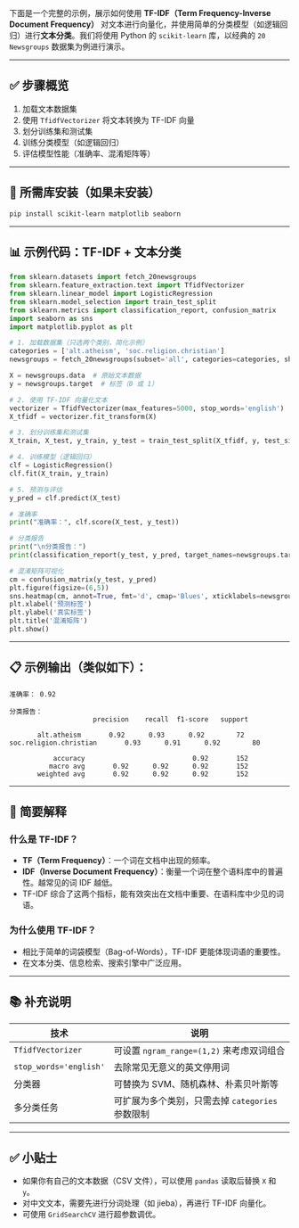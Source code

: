 下面是一个完整的示例，展示如何使用 **TF-IDF（Term Frequency-Inverse Document Frequency）** 对文本进行向量化，并使用简单的分类模型（如逻辑回归）进行**文本分类**。我们将使用 Python 的 `scikit-learn` 库，以经典的 `20 Newsgroups` 数据集为例进行演示。

---

## ✅ 步骤概览

1. 加载文本数据集
2. 使用 `TfidfVectorizer` 将文本转换为 TF-IDF 向量
3. 划分训练集和测试集
4. 训练分类模型（如逻辑回归）
5. 评估模型性能（准确率、混淆矩阵等）

---

## 🧰 所需库安装（如果未安装）

```bash
pip install scikit-learn matplotlib seaborn
```

---

## 📊 示例代码：TF-IDF + 文本分类

```python
from sklearn.datasets import fetch_20newsgroups
from sklearn.feature_extraction.text import TfidfVectorizer
from sklearn.linear_model import LogisticRegression
from sklearn.model_selection import train_test_split
from sklearn.metrics import classification_report, confusion_matrix
import seaborn as sns
import matplotlib.pyplot as plt

# 1. 加载数据集（只选两个类别，简化示例）
categories = ['alt.atheism', 'soc.religion.christian']
newsgroups = fetch_20newsgroups(subset='all', categories=categories, shuffle=True, random_state=42)

X = newsgroups.data  # 原始文本数据
y = newsgroups.target  # 标签（0 或 1）

# 2. 使用 TF-IDF 向量化文本
vectorizer = TfidfVectorizer(max_features=5000, stop_words='english')
X_tfidf = vectorizer.fit_transform(X)

# 3. 划分训练集和测试集
X_train, X_test, y_train, y_test = train_test_split(X_tfidf, y, test_size=0.2, random_state=42)

# 4. 训练模型（逻辑回归）
clf = LogisticRegression()
clf.fit(X_train, y_train)

# 5. 预测与评估
y_pred = clf.predict(X_test)

# 准确率
print("准确率：", clf.score(X_test, y_test))

# 分类报告
print("\n分类报告：")
print(classification_report(y_test, y_pred, target_names=newsgroups.target_names))

# 混淆矩阵可视化
cm = confusion_matrix(y_test, y_pred)
plt.figure(figsize=(6,5))
sns.heatmap(cm, annot=True, fmt='d', cmap='Blues', xticklabels=newsgroups.target_names, yticklabels=newsgroups.target_names)
plt.xlabel('预测标签')
plt.ylabel('真实标签')
plt.title('混淆矩阵')
plt.show()
```

---

## 📋 示例输出（类似如下）：

```
准确率： 0.92

分类报告：
                     precision    recall  f1-score   support

       alt.atheism       0.92      0.93      0.92        72
soc.religion.christian       0.93      0.91      0.92        80

           accuracy                           0.92       152
          macro avg       0.92      0.92      0.92       152
       weighted avg       0.92      0.92      0.92       152
```

---

## 🧠 简要解释

### 什么是 TF-IDF？
- **TF（Term Frequency）**：一个词在文档中出现的频率。
- **IDF（Inverse Document Frequency）**：衡量一个词在整个语料库中的普遍性。越常见的词 IDF 越低。
- TF-IDF 综合了这两个指标，能有效突出在文档中重要、在语料库中少见的词语。

### 为什么使用 TF-IDF？
- 相比于简单的词袋模型（Bag-of-Words），TF-IDF 更能体现词语的重要性。
- 在文本分类、信息检索、搜索引擎中广泛应用。

---

## 📚 补充说明

| 技术 | 说明 |
|------|------|
| `TfidfVectorizer` | 可设置 `ngram_range=(1,2)` 来考虑双词组合 |
| `stop_words='english'` | 去除常见无意义的英文停用词 |
| 分类器 | 可替换为 SVM、随机森林、朴素贝叶斯等 |
| 多分类任务 | 可扩展为多个类别，只需去掉 `categories` 参数限制 |

---

## ✅ 小贴士

- 如果你有自己的文本数据（CSV 文件），可以使用 `pandas` 读取后替换 `X` 和 `y`。
- 对中文文本，需要先进行分词处理（如 jieba），再进行 TF-IDF 向量化。
- 可使用 `GridSearchCV` 进行超参数调优。